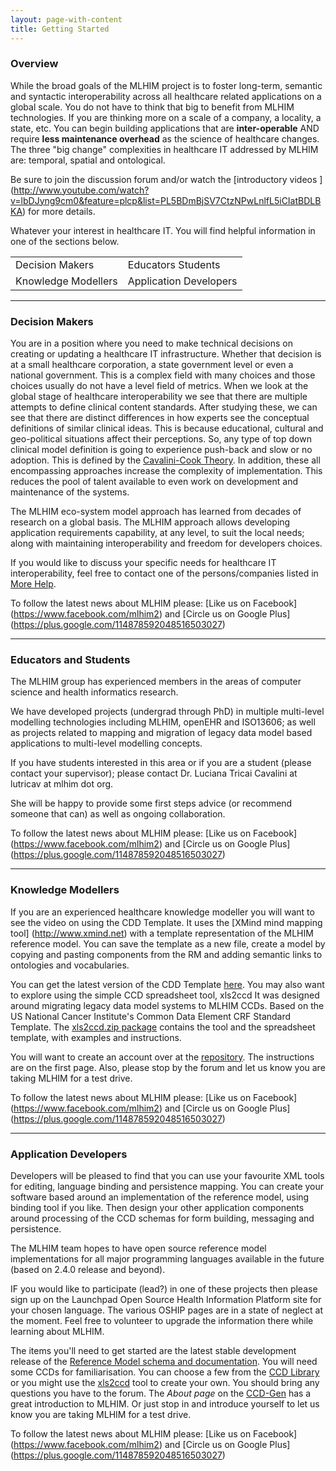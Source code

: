 ```yaml
---
layout: page-with-content
title: Getting Started
---
```


<h3 id="overview">Overview
</h3>

While the broad goals of the MLHIM project is to foster long-term,
semantic and syntactic interoperability across all healthcare related
applications on a global scale.
You do not have to think that big to benefit from MLHIM
technologies.
If you are thinking more on a scale of a company, a locality, a state,
etc.
You can begin building applications that are **inter-operable** AND
require **less maintenance overhead** as  the science of healthcare changes.
The three "big change" complexities in healthcare IT addressed by
MLHIM are: temporal, spatial and ontological.

Be sure to join the discussion forum and/or watch the [introductory videos ] (http://www.youtube.com/watch?v=lbDJyng9cm0&feature=plcp&list=PL5BDmBjSV7CtzNPwLnlfL5iCIatBDLBKA) for more details.

Whatever your interest in healthcare IT. You will find helpful
information in one of the sections below.

<table class="table table-bordered">
    <tr>
        <td>Decision Makers</td>
        <td>Educators  Students</td>
    </tr>
     <tr>
        <td>Knowledge Modellers</td>
        <td>Application Developers </td>
    </tr>
</table>

------------------------------

<h3 id="decision-makers">Decision Makers
</h3>

You are in a position where you need to make technical decisions on
creating or updating a healthcare IT infrastructure.
Whether that decision is at a small healthcare corporation, a state
government level or even a national government.
This is a complex field with many choices and those choices usually do
not have a level field of metrics.
When we look at the global stage of healthcare interoperability we see
that there are multiple attempts to define clinical content
standards.
After studying these, we can see that there are distinct differences
in how experts see the conceptual definitions of similar clinical
ideas.
This is because educational, cultural and geo-political situations
affect their perceptions.
So, any type of top down clinical model definition is going to
experience push-back and slow or no adoption. This is defined by the [Cavalini-Cook Theory](img/cavalini_cook_theory.png).
In addition, these all encompassing approaches increase the complexity
of implementation.
This reduces the pool of talent available to even work on development
and maintenance of the systems.

The MLHIM eco-system model approach has learned from decades of
research on a global basis.  The MLHIM approach allows developing
application requirements capability, at any level, to suit the local
needs; along with maintaining interoperability and freedom for
developers choices.

If you would like to discuss your specific needs for healthcare IT
interoperability, feel free to contact one of the persons/companies
listed in [More Help](http://www.mlhim.org/home/start/more-help).

To follow the latest news about MLHIM please:
[Like us on Facebook] (https://www.facebook.com/mlhim2) and
[Circle us on Google Plus] (https://plus.google.com/114878592048516503027)

-------------------------------

<h3 id="educators-students">Educators and Students
</h3>

The MLHIM group has experienced members in the areas of computer
science and health informatics research.

We have developed projects (undergrad through PhD) in multiple
multi-level modelling technologies including MLHIM, openEHR and
ISO13606; as well as projects related to mapping and migration of
legacy data model based applications to multi-level modelling
concepts.

If you have students interested in this area or if you are a student
(please contact your supervisor); please contact Dr. Luciana Tricai
Cavalini at lutricav at mlhim dot org.

She will be happy to provide some first steps advice (or recommend
someone that can)  as well as ongoing collaboration.

To follow the latest news about MLHIM please:
[Like us on Facebook] (https://www.facebook.com/mlhim2) and
[Circle us on Google Plus] (https://plus.google.com/114878592048516503027)

-------------------------------

<h3 id="knowledge-modellers"> Knowledge Modellers
</h3>

If you are an experienced healthcare knowledge modeller you will want
to see the video on using the CDD Template. It uses the [XMind mind mapping tool] (http://www.xmind.net) with a template representation of the MLHIM reference model.  You can save the template as a new file, create a model by
copying and pasting components from the RM and adding semantic links
to ontologies and vocabularies.

You can get the latest version of the CDD Template [here](http://www.hkcr.net/tools/xmind-templates).  You may also want to explore using the simple CCD spreadsheet tool, xls2ccd   It was designed around migrating legacy data model systems to MLHIM CCDs. Based on the US National Cancer Institute's Common Data Element CRF Standard Template.  The [xls2ccd.zip  package](http://www.hkcr.net/tools/xls2ccd) contains the tool and the spreadsheet template, with examples and instructions.

You will want to create an account over at the [repository](http://www.hkcr.net).  The
instructions are on the first page.  Also, please stop by the forum
and let us know you are taking MLHIM for a test drive.

To follow the latest news about MLHIM please:
[Like us on Facebook] (https://www.facebook.com/mlhim2) and
[Circle us on Google Plus] (https://plus.google.com/114878592048516503027)

-------------------------------


<h3 id="app-devs"> Application Developers
</h3>

Developers will be pleased to find that you can use your favourite XML
tools for editing, language binding and persistence mapping.  You can
create your software based around an implementation of the reference
model, using binding tool if you like.  Then design your other
application components around processing of the CCD schemas for form
building, messaging and persistence.

The MLHIM team hopes to have
open source reference model implementations for all major programming
languages available in the future (based on 2.4.0 release and beyond).

IF you would like to participate (lead?) in one of these projects
then please sign up on the Launchpad Open Source Health Information
Platform site for your chosen language.     The various OSHIP pages
are in a state of neglect at the moment.  Feel free to volunteer to
upgrade the information there while learning about MLHIM.

The items you'll need to get started are the latest stable development
release of the [Reference Model schema and documentation](https://launchpad.net/mlhim-specs/2.0/2.4.3/+download/mlhim-specs-2013-10-15-2.4.3-Release.zip).  You will
need some CCDs for familiarisation.  You can choose a few from the
[CCD Library](http://www.ccdgegn.com) or you might use the [xls2ccd](http://www.hkcr.net/tools/xls2ccd/view) tool to create your own.  You
should bring any questions you have to the forum.  The <i>About page</i> on the [CCD-Gen](http://www.ccdgen.com/about/) has a great introduction to MLHIM. 
Or just stop in and introduce yourself to let us know you are taking MLHIM for a test drive.

To follow the latest news about MLHIM please:
[Like us on Facebook] (https://www.facebook.com/mlhim2) and
[Circle us on Google Plus] (https://plus.google.com/114878592048516503027)
